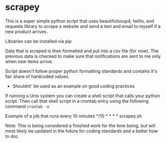 # scrapey

This is a super simple python script that uses beautifulsoup4, twilio, and requests library to scrape a website and send a text and email to myself if a new product arrives.

Libraries can be installed via pip

Data that is scraped is then formatted and put into a csv file (for now). The previous data is checked to make sure that notifications are sent to me only when new items arrive. 

Script doesn't follow proper python formatting standards and contains it's fair share of hardcoded values.
  - Shouldnt' be used as an example on good coding practices
  
If running a Unix system you can create a shell script that calls your python script. Then call that shell script in a crontab entry using the following command `crontab -e`

Example of a job that runs every 10 minutes */10 * * * * scrapey.sh

Note: This is being considered a finished work for the time being, but will most likely be updated in the future for coding standards and a better how to doc
